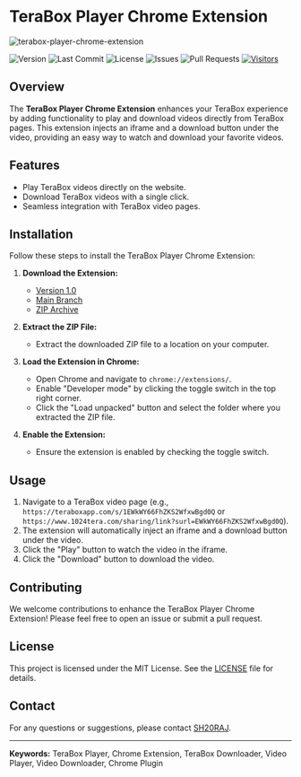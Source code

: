 # TeraBox Player Chrome Extension

![terabox-player-chrome-extension](https://socialify.git.ci/SH20RAJ/terabox-player-chrome-extension/image?description=1&font=Inter&forks=1&issues=1&language=1&name=1&owner=1&pattern=Brick%20Wall&pulls=1&stargazers=1&theme=Auto)


![Version](https://img.shields.io/github/v/release/SH20RAJ/terabox-player-chrome-extension)
![Last Commit](https://img.shields.io/github/last-commit/SH20RAJ/terabox-player-chrome-extension)
![License](https://img.shields.io/github/license/SH20RAJ/terabox-player-chrome-extension)
![Issues](https://img.shields.io/github/issues/SH20RAJ/terabox-player-chrome-extension)
![Pull Requests](https://img.shields.io/github/issues-pr/SH20RAJ/terabox-player-chrome-extension)
[![Visitors](https://api.visitorbadge.io/api/visitors?path=https%3A%2F%2Fgithub.com%2FSH20RAJ%2Fterabox-player-chrome-extension&countColor=%23263759&style=plastic&labelStyle=none)](https://visitorbadge.io/status?path=https%3A%2F%2Fgithub.com%2FSH20RAJ%2Fterabox-player-chrome-extension)

## Overview

The **TeraBox Player Chrome Extension** enhances your TeraBox experience by adding functionality to play and download videos directly from TeraBox pages. This extension injects an iframe and a download button under the video, providing an easy way to watch and download your favorite videos.

## Features

- Play TeraBox videos directly on the website.
- Download TeraBox videos with a single click.
- Seamless integration with TeraBox video pages.

## Installation

Follow these steps to install the TeraBox Player Chrome Extension:

1. **Download the Extension:**
   - [Version 1.0](https://github.com/SH20RAJ/terabox-player-chrome-extension/archive/refs/tags/v1.zip)
   - [Main Branch](https://github.com/SH20RAJ/terabox-player-chrome-extension/archive/refs/heads/main.zip)
   - [ZIP Archive](https://github.com/SH20RAJ/terabox-player-chrome-extension.zip)

2. **Extract the ZIP File:**
   - Extract the downloaded ZIP file to a location on your computer.

3. **Load the Extension in Chrome:**
   - Open Chrome and navigate to `chrome://extensions/`.
   - Enable "Developer mode" by clicking the toggle switch in the top right corner.
   - Click the "Load unpacked" button and select the folder where you extracted the ZIP file.

4. **Enable the Extension:**
   - Ensure the extension is enabled by checking the toggle switch.

## Usage

1. Navigate to a TeraBox video page (e.g., `https://teraboxapp.com/s/1EWkWY66FhZKS2WfxwBgd0Q` or `https://www.1024tera.com/sharing/link?surl=EWkWY66FhZKS2WfxwBgd0Q`).
2. The extension will automatically inject an iframe and a download button under the video.
3. Click the "Play" button to watch the video in the iframe.
4. Click the "Download" button to download the video.

## Contributing

We welcome contributions to enhance the TeraBox Player Chrome Extension! Please feel free to open an issue or submit a pull request.

## License

This project is licensed under the MIT License. See the [LICENSE](LICENSE) file for details.

## Contact

For any questions or suggestions, please contact [SH20RAJ](mailto:sh20raj@gmail.com).

---

**Keywords:** TeraBox Player, Chrome Extension, TeraBox Downloader, Video Player, Video Downloader, Chrome Plugin
